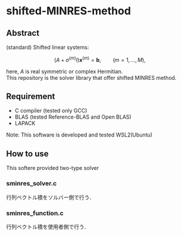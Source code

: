 # shifted-MINRES-method

## Abstract
(standard) Shifted linear systems:
```math
(A + \sigma^{(m)} I) \textbf{x}^{(m)} = \textbf{b},\qquad (m=1,\dots,M),
```
here, $A$ is real symmetric or complex Hermitian.  
This repository is the solver library that offer shifted MINRES method.


## Requirement
* C compiler (tested only GCC)
* BLAS (tested Reference-BLAS and Open BLAS)
* LAPACK

Note: This software is developed and tested WSL2(Ubuntu)

## How to use
This softere provided two-type solver
### sminres_solver.c
行列ベクトル積をソルバー側で行う．

### sminres_function.c
行列ベクトル積を使用者側で行う．
